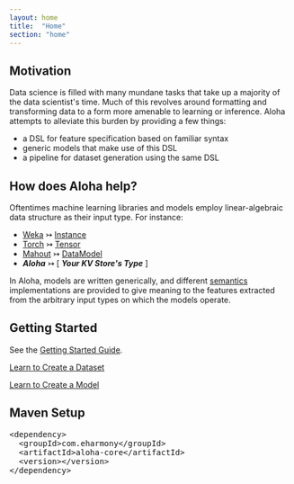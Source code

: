 ```yaml
---
layout: home
title:  "Home"
section: "home"
---
```



Motivation
----------

Data science is filled with many mundane tasks that take up a majority of the data scientist's time.  Much of this
revolves around formatting and transforming data to a form more amenable to learning or inference.  Aloha attempts
to alleviate this burden by providing a few things:

- a DSL for feature specification based on familiar syntax
- generic models that make use of this DSL
- a pipeline for dataset generation using the same DSL


How does Aloha help?
--------------------

Oftentimes machine learning libraries and models employ linear-algebraic data structure as their input type.  For instance:

- [Weka](http://www.cs.waikato.ac.nz/ml/weka/) &#8611; [Instance](http://weka.sourceforge.net/doc.dev/weka/core/Instance.html)
- [Torch](http://www.torch.ch/) &#8611; [Tensor](https://github.com/torch/torch7/blob/master/doc/tensor.md)
- [Mahout](http://mahout.apache.org/) &#8611; [DataModel](https://builds.apache.org/job/Mahout-Quality/javadoc/org/apache/mahout/cf/taste/model/DataModel.html)
- ***Aloha*** &#8611; \[ ***Your KV Store's Type*** \]

In Aloha, models are written generically, and different
[semantics](http://en.wikipedia.org/wiki/Formal_semantics_of_programming_languages) implementations are provided to
give meaning to the features extracted from the arbitrary input types on which the models operate.


Getting Started
---------------

See the [Getting Started Guide](getting_started.html).

<a href="dataset.html" class="btn btn-primary btn-large btn-block">Learn to Create a Dataset</a>

<a href="model_formats.html" class="btn btn-primary btn-large btn-block">Learn to Create a Model</a>


Maven Setup
-----------

<!--
<dependency>
  <groupId>com.eharmony</groupId>
  <artifactId>aloha-core</artifactId>
  <version>2.0.0</version>
</dependency>
-->

<div class="source">
 <div class="source">
  <pre class="hljs xml"><span class="hljs-tag">&lt;<span class="hljs-title">dependency</span>&gt;</span>
  <span class="hljs-tag">&lt;<span class="hljs-title">groupId</span>&gt;</span>com.eharmony<span class="hljs-tag">&lt;/<span class="hljs-title">groupId</span>&gt;</span>
  <span class="hljs-tag">&lt;<span class="hljs-title">artifactId</span>&gt;</span>aloha-core<span class="hljs-tag">&lt;/<span class="hljs-title">artifactId</span>&gt;</span>
  <span class="hljs-tag">&lt;<span class="hljs-title">version</span>&gt;</span><span id="version"></span><span class="hljs-tag">&lt;/<span class="hljs-title">version</span>&gt;</span>
<span class="hljs-tag">&lt;/<span class="hljs-title">dependency</span>&gt;</span>
</pre>
 </div>
</div>
